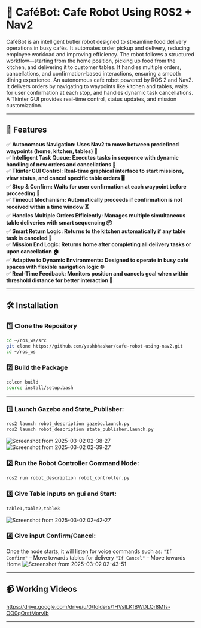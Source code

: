 # 🚀 CaféBot: Cafe Robot Using ROS2 + Nav2
CaféBot is an intelligent butler robot designed to streamline food delivery operations in busy cafés. It automates order pickup and delivery, reducing employee workload and improving efficiency. The robot follows a structured workflow—starting from the home position, picking up food from the kitchen, and delivering it to customer tables. It handles multiple orders, cancellations, and confirmation-based interactions, ensuring a smooth dining experience. An autonomous café robot powered by ROS 2 and Nav2. It delivers orders by navigating to waypoints like kitchen and tables, waits for user confirmation at each stop, and handles dynamic task cancellations. A Tkinter GUI provides real-time control, status updates, and mission customization.

---

## 🚀 Features  
✅ **Autonomous Navigation: Uses Nav2 to move between predefined waypoints (home, kitchen, tables) 📍**  
✅ **Intelligent Task Queue: Executes tasks in sequence with dynamic handling of new orders and cancellations 🧠**  
✅ **Tkinter GUI Control: Real-time graphical interface to start missions, view status, and cancel specific table orders 🖥️**  
✅ **Stop & Confirm: Waits for user confirmation at each waypoint before proceeding 🛑**  
✅ **Timeout Mechanism: Automatically proceeds if confirmation is not received within a time window ⏳**  
✅ **Handles Multiple Orders Efficiently: Manages multiple simultaneous table deliveries with smart sequencing 📦**  
✅ **Smart Return Logic: Returns to the kitchen automatically if any table task is canceled 🔁**  
✅ **Mission End Logic: Returns home after completing all delivery tasks or upon cancellation 🏠**  
✅ **Adaptive to Dynamic Environments: Designed to operate in busy café spaces with flexible navigation logic 🌐**  
✅ **Real-Time Feedback: Monitors position and cancels goal when within threshold distance for better interaction 🔄**  

---

## 🛠️ Installation  

### 1️⃣ **Clone the Repository**  
```bash
cd ~/ros_ws/src
git clone https://github.com/yashbhaskar/cafe-robot-using-nav2.git
cd ~/ros_ws
```

### 2️⃣ **Build the Package** 
```bash
colcon build
source install/setup.bash
```

---

### 1️⃣ Launch Gazebo and State_Publisher:
```bash
ros2 launch robot_description gazebo.launch.py
ros2 launch robot_description state_publisher.launch.py
```
![Screenshot from 2025-03-02 02-38-27](https://github.com/user-attachments/assets/84597889-09bd-4ac2-ad3b-f2dba351bae5)
![Screenshot from 2025-03-02 02-39-27](https://github.com/user-attachments/assets/8ef47259-9354-41f7-88e6-0e2f0b051700)

### 2️⃣ Run the Robot Controller Command Node:
```bash
ros2 run robot_description robot_controller.py
```

### 3️⃣ Give Table inputs on gui and Start:
```bash
table1,table2,table3
```
![Screenshot from 2025-03-02 02-42-27](https://github.com/user-attachments/assets/62d263ae-bd8f-44b9-8d6f-c698fe49207e)

### 4️⃣ Give input Confirm/Cancel:
Once the node starts, it will listen for voice commands such as:
``"If Confirm"`` – Move towards tables for delivery
``"If Cancel"`` – Move towards Home
![Screenshot from 2025-03-02 02-43-51](https://github.com/user-attachments/assets/b6c0c0b1-d167-4890-bde1-5d54251bb14e)

---

## 📹 Working Videos

https://drive.google.com/drive/u/0/folders/1HVsILKfBWDLQr8Mfs-OQ0qOrstMorvIb

---

